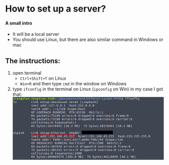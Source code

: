 # How to set up a server?
#### A small intro
 * It will be a local server
 * You should use Linux, but there are also similar command in Windows or mac
## The instructions:
 1) open terminal
    * `Ctrl+Shift+T` on Linux
    * `Win+R` and then type `cmd` in the window on Windows
 2) type `ifconfig` in the terminal on Linux (`ipconfig` on Win)
    in my case I got that: 
    ![](ifconfig.png)
    
